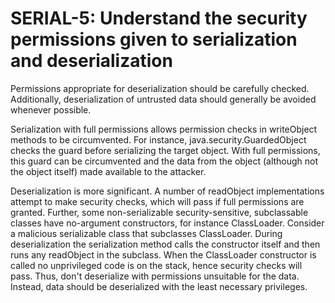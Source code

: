 # SERIAL-5: Understand the security permissions given to serialization and deserialization
Permissions appropriate for deserialization should be carefully checked. Additionally, deserialization of untrusted data should generally be avoided whenever possible.

Serialization with full permissions allows permission checks in writeObject methods to be circumvented. For instance, java.security.GuardedObject checks the guard before serializing the target object. With full permissions, this guard can be circumvented and the data from the object (although not the object itself) made available to the attacker.

Deserialization is more significant. A number of readObject implementations attempt to make security checks, which will pass if full permissions are granted. Further, some non-serializable security-sensitive, subclassable classes have no-argument constructors, for instance ClassLoader. Consider a malicious serializable class that subclasses ClassLoader. During deserialization the serialization method calls the constructor itself and then runs any readObject in the subclass. When the ClassLoader constructor is called no unprivileged code is on the stack, hence security checks will pass. Thus, don't deserialize with permissions unsuitable for the data. Instead, data should be deserialized with the least necessary privileges.
